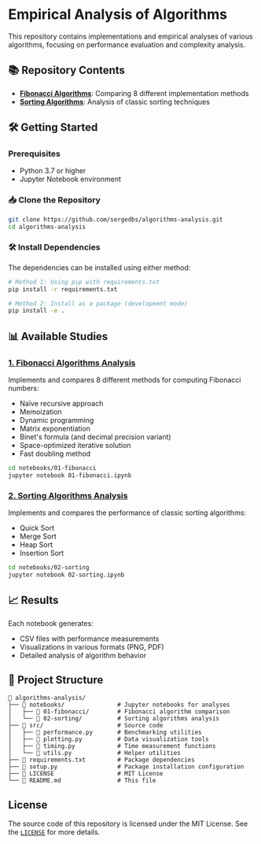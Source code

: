 # **Empirical Analysis of Algorithms**

This repository contains implementations and empirical analyses of various algorithms, focusing on performance evaluation and complexity analysis.

## **📚 Repository Contents**

- [**Fibonacci Algorithms**](notebooks/01-fibonacci): Comparing 8 different implementation methods
- [**Sorting Algorithms**](notebooks/02-sorting): Analysis of classic sorting techniques

## **🛠️ Getting Started**

### **Prerequisites**

- Python 3.7 or higher
- Jupyter Notebook environment

### **📥 Clone the Repository**

```bash
git clone https://github.com/sergedbs/algorithms-analysis.git
cd algorithms-analysis
```

### **🛠 Install Dependencies**
The dependencies can be installed using either method:

```bash
# Method 1: Using pip with requirements.txt
pip install -r requirements.txt

# Method 2: Install as a package (development mode)
pip install -e .
```

## **📊 Available Studies**

### [**1. Fibonacci Algorithms Analysis**](notebooks/01-fibonacci)

Implements and compares 8 different methods for computing Fibonacci numbers:

 - Naïve recursive approach
 - Memoization
 - Dynamic programming
 - Matrix exponentiation
 - Binet's formula (and decimal precision variant)
 - Space-optimized iterative solution
 - Fast doubling method

```bash
cd notebooks/01-fibonacci
jupyter notebook 01-fibonacci.ipynb
```

### [**2. Sorting Algorithms Analysis**](notebooks/02-sorting)

Implements and compares the performance of classic sorting algorithms:

- Quick Sort
- Merge Sort
- Heap Sort
- Insertion Sort

```bash
cd notebooks/02-sorting
jupyter notebook 02-sorting.ipynb
```

## **📈 Results**

Each notebook generates:
- CSV files with performance measurements
- Visualizations in various formats (PNG, PDF)
- Detailed analysis of algorithm behavior

## **📂 Project Structure**

```plaintext
📂 algorithms-analysis/
├── 📂 notebooks/               # Jupyter notebooks for analyses
│   ├── 📂 01-fibonacci/        # Fibonacci algorithm comparison
│   └── 📂 02-sorting/          # Sorting algorithms analysis
├── 📂 src/                     # Source code
│   ├── 🐍 performance.py       # Benchmarking utilities
│   ├── 🐍 plotting.py          # Data visualization tools
│   ├── 🐍 timing.py            # Time measurement functions
│   └── 🐍 utils.py             # Helper utilities
├── 📝 requirements.txt         # Package dependencies
├── 🔧 setup.py                 # Package installation configuration
├── 📄 LICENSE                  # MIT License
└── 📄 README.md                # This file
```

## **License**
The source code of this repository is licensed under the MIT License. See the [`LICENSE`](LICENSE) for more details.